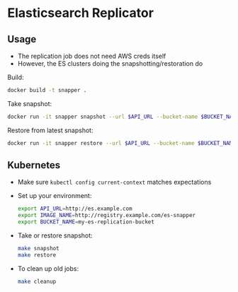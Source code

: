 # Elasticsearch Replicator

## Usage

- The replication job does not need AWS creds itself
- However, the ES clusters doing the snapshotting/restoration do

Build:

```sh
docker build -t snapper .
```

Take snapshot:

```sh
docker run -it snapper snapshot --url $API_URL --bucket-name $BUCKET_NAME --region $REGION
```

Restore from latest snapshot:

```sh
docker run -it snapper restore --url $API_URL --bucket-name $BUCKET_NAME --region $REGION
```

## Kubernetes

- Make sure `kubectl config current-context` matches expectations
- Set up your environment:

    ```sh
    export API_URL=http://es.example.com
    export IMAGE_NAME=http://registry.example.com/es-snapper
    export BUCKET_NAME=my-es-replication-bucket
    ```

- Take or restore snapshot:

    ```sh
    make snapshot
    make restore
    ```

- To clean up old jobs:

    ```sh
    make cleanup
    ```
